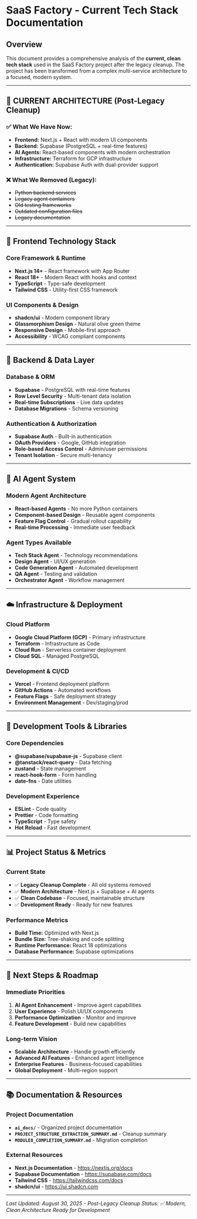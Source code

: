 # SaaS Factory - Current Tech Stack Documentation

## Overview
This document provides a comprehensive analysis of the **current, clean tech stack** used in the SaaS Factory project after the legacy cleanup. The project has been transformed from a complex multi-service architecture to a focused, modern system.

---

## 🎯 **CURRENT ARCHITECTURE (Post-Legacy Cleanup)**

### **✅ What We Have Now:**
- **Frontend:** Next.js + React with modern UI components
- **Backend:** Supabase (PostgreSQL + real-time features)
- **AI Agents:** React-based components with modern orchestration
- **Infrastructure:** Terraform for GCP infrastructure
- **Authentication:** Supabase Auth with dual-provider support

### **❌ What We Removed (Legacy):**
- ~~Python backend services~~
- ~~Legacy agent containers~~
- ~~Old testing frameworks~~
- ~~Outdated configuration files~~
- ~~Legacy documentation~~

---

## 🎨 **Frontend Technology Stack**

### **Core Framework & Runtime**
- **Next.js 14+** - React framework with App Router
- **React 18+** - Modern React with hooks and context
- **TypeScript** - Type-safe development
- **Tailwind CSS** - Utility-first CSS framework

### **UI Components & Design**
- **shadcn/ui** - Modern component library
- **Glassmorphism Design** - Natural olive green theme
- **Responsive Design** - Mobile-first approach
- **Accessibility** - WCAG compliant components

---

## 🚀 **Backend & Data Layer**

### **Database & ORM**
- **Supabase** - PostgreSQL with real-time features
- **Row Level Security** - Multi-tenant data isolation
- **Real-time Subscriptions** - Live data updates
- **Database Migrations** - Schema versioning

### **Authentication & Authorization**
- **Supabase Auth** - Built-in authentication
- **OAuth Providers** - Google, GitHub integration
- **Role-based Access Control** - Admin/user permissions
- **Tenant Isolation** - Secure multi-tenancy

---

## 🤖 **AI Agent System**

### **Modern Agent Architecture**
- **React-based Agents** - No more Python containers
- **Component-based Design** - Reusable agent components
- **Feature Flag Control** - Gradual rollout capability
- **Real-time Processing** - Immediate user feedback

### **Agent Types Available**
- **Tech Stack Agent** - Technology recommendations
- **Design Agent** - UI/UX generation
- **Code Generation Agent** - Automated development
- **QA Agent** - Testing and validation
- **Orchestrator Agent** - Workflow management

---

## ☁️ **Infrastructure & Deployment**

### **Cloud Platform**
- **Google Cloud Platform (GCP)** - Primary infrastructure
- **Terraform** - Infrastructure as Code
- **Cloud Run** - Serverless container deployment
- **Cloud SQL** - Managed PostgreSQL

### **Development & CI/CD**
- **Vercel** - Frontend deployment platform
- **GitHub Actions** - Automated workflows
- **Feature Flags** - Safe deployment strategy
- **Environment Management** - Dev/staging/prod

---

## 🔧 **Development Tools & Libraries**

### **Core Dependencies**
- **@supabase/supabase-js** - Supabase client
- **@tanstack/react-query** - Data fetching
- **zustand** - State management
- **react-hook-form** - Form handling
- **date-fns** - Date utilities

### **Development Experience**
- **ESLint** - Code quality
- **Prettier** - Code formatting
- **TypeScript** - Type safety
- **Hot Reload** - Fast development

---

## 📊 **Project Status & Metrics**

### **Current State**
- ✅ **Legacy Cleanup Complete** - All old systems removed
- ✅ **Modern Architecture** - Next.js + Supabase + AI agents
- ✅ **Clean Codebase** - Focused, maintainable structure
- ✅ **Development Ready** - Ready for new features

### **Performance Metrics**
- **Build Time:** Optimized with Next.js
- **Bundle Size:** Tree-shaking and code splitting
- **Runtime Performance:** React 18 optimizations
- **Database Performance:** Supabase optimizations

---

## 🚀 **Next Steps & Roadmap**

### **Immediate Priorities**
1. **AI Agent Enhancement** - Improve agent capabilities
2. **User Experience** - Polish UI/UX components
3. **Performance Optimization** - Monitor and improve
4. **Feature Development** - Build new capabilities

### **Long-term Vision**
- **Scalable Architecture** - Handle growth efficiently
- **Advanced AI Features** - Enhanced agent intelligence
- **Enterprise Features** - Business-focused capabilities
- **Global Deployment** - Multi-region support

---

## 📚 **Documentation & Resources**

### **Project Documentation**
- **`ai_docs/`** - Organized project documentation
- **`PROJECT_STRUCTURE_EXTRACTION_SUMMARY.md`** - Cleanup summary
- **`MODULE8_COMPLETION_SUMMARY.md`** - Migration completion

### **External Resources**
- **Next.js Documentation** - https://nextjs.org/docs
- **Supabase Documentation** - https://supabase.com/docs
- **Tailwind CSS** - https://tailwindcss.com/docs
- **shadcn/ui** - https://ui.shadcn.com

---

*Last Updated: August 30, 2025 - Post-Legacy Cleanup*
*Status: ✅ Modern, Clean Architecture Ready for Development*
